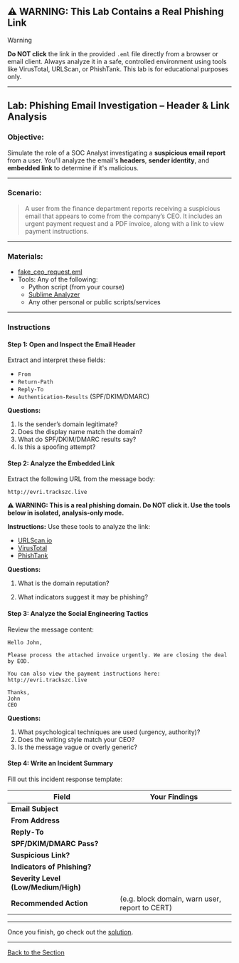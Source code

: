 ## ⚠️ WARNING: This Lab Contains a Real Phishing Link

>[!WARNING]
>
> **Do NOT click** the link in the provided `.eml` file directly from a browser or email client. Always analyze it in a safe, controlled environment using tools like VirusTotal, URLScan, or PhishTank. This lab is for educational purposes only.

---

## Lab: Phishing Email Investigation – Header & Link Analysis


### Objective:

Simulate the role of a SOC Analyst investigating a **suspicious email report** from a user. You'll analyze the email's **headers**, **sender identity**, and **embedded link** to determine if it's malicious.

---

### Scenario:

> A user from the finance department reports receiving a suspicious email that appears to come from the company’s CEO. It includes an urgent payment request and a PDF invoice, along with a link to view payment instructions.

---

###  Materials:

-  [fake_ceo_request.eml](./fake_ceo_request.eml)
- Tools: Any of the following:
  - Python script (from your course)
  - [Sublime Analyzer](https://analyzer.sublime.security/)
  - Any other personal or public scripts/services
---

###  Instructions

#### Step 1: Open and Inspect the Email Header

Extract and interpret these fields:

- `From`
- `Return-Path`
- `Reply-To`
- `Authentication-Results` (SPF/DKIM/DMARC)



**Questions:**

1. Is the sender’s domain legitimate?
2. Does the display name match the domain?
3. What do SPF/DKIM/DMARC results say?
4. Is this a spoofing attempt?

####  Step 2: Analyze the Embedded Link

Extract the following URL from the message body:

```
http://evri.trackszc.live
```

**⚠️ WARNING: This is a real phishing domain. Do NOT click it. Use the tools below in isolated, analysis-only mode.**

**Instructions:** Use these tools to analyze the link:

- [URLScan.io](https://urlscan.io/)
- [VirusTotal](https://virustotal.com/)
- [PhishTank](https://www.phishtank.com/)





**Questions:**

1. What is the domain reputation?

2. What indicators suggest it may be phishing?

#### Step 3: Analyze the Social Engineering Tactics

Review the message content:

```
Hello John,

Please process the attached invoice urgently. We are closing the deal by EOD.

You can also view the payment instructions here:
http://evri.trackszc.live

Thanks,
John
CEO
```

**Questions:**

1. What psychological techniques are used (urgency, authority)?
2. Does the writing style match your CEO?
3. Is the message vague or overly generic?

####  Step 4: Write an Incident Summary

Fill out this incident response template:

| Field                                | Your Findings                                  |
| ------------------------------------ | ---------------------------------------------- |
| **Email Subject**                    |                                                |
| **From Address**                     |                                                |
| **Reply-To**                         |                                                |
| **SPF/DKIM/DMARC Pass?**             |                                                |
| **Suspicious Link?**                 |                                                |
| **Indicators of Phishing?**          |                                                |
| **Severity Level (Low/Medium/High)** |                                                |
| **Recommended Action**               | (e.g. block domain, warn user, report to CERT) |


---

Once you finish, go check out the [solution](./phishing_email_lab_solution.md).

---
[Back to the Section](/courseFiles/Section_10-emailFundamentals/emailFundamentals.md)
